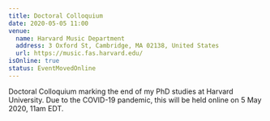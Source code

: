 ```yaml
---
title: Doctoral Colloquium
date: 2020-05-05 11:00
venue:
  name: Harvard Music Department
  address: 3 Oxford St, Cambridge, MA 02138, United States
  url: https://music.fas.harvard.edu/
isOnline: true
status: EventMovedOnline
---
```


Doctoral Colloquium marking the end of my PhD studies at Harvard University. Due to the COVID-19 pandemic, this will be held online on 5 May 2020, 11am EDT.
